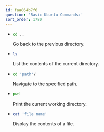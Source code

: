 ```yaml
---
id: faa864b7f6
question: 'Basic Ubuntu Commands:'
sort_order: 1780
---
```


- ```bash
  cd ..
  ```
  Go back to the previous directory.

- ```bash
  ls
  ```
  List the contents of the current directory.

- ```bash
  cd 'path'/
  ```
  Navigate to the specified path.

- ```bash
  pwd
  ```
  Print the current working directory.

- ```bash
  cat 'file name'
  ```
  Display the contents of a file.

